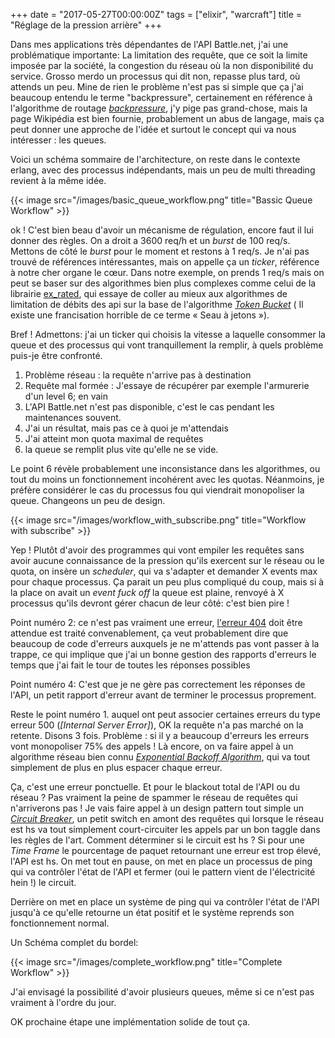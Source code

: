 +++
date = "2017-05-27T00:00:00Z"
tags = ["elixir", "warcraft"]
title = "Réglage de la pression arrière"
+++

Dans mes applications très dépendantes de l'API Battle.net, j'ai une problématique importante: La limitation des requête, que ce soit la limite imposée par la société, la congestion du réseau où la non disponibilité du service. Grosso merdo un processus qui dit non, repasse plus tard, où attends un peu. Mine de rien le problème n'est pas si simple que ça j'ai beaucoup entendu le terme "backpressure", certainement en référence à l'algorithme de routage *[backpressure]*, j'y pige pas grand-chose, mais la page Wikipédia est bien fournie, probablement un abus de langage, mais ça peut donner une approche de l'idée et surtout le concept qui va nous intéresser : les queues.

Voici un schéma sommaire de l'architecture, on reste dans le contexte erlang, avec des processus indépendants, mais un peu de multi threading revient à la même idée.

{{< image src="/images/basic_queue_workflow.png" title="Bassic Queue Workflow" >}}

ok ! C'est bien beau d'avoir un mécanisme de régulation, encore faut il lui donner des règles. On a droit a 3600 req/h et un *burst* de 100 req/s. Mettons de côté le *burst* pour le moment et restons à 1 req/s. Je n'ai pas trouvé de références intéressantes, mais on appelle ça un *ticker*, référence à notre cher organe le cœur. Dans notre exemple, on prends 1 req/s mais on peut se baser sur des algorithmes bien plus complexes comme celui de la librairie [ex_rated], qui essaye de coller au mieux aux algorithmes de limitation de débits des api sur la base de l'algorithme *[Token Bucket]* ( Il existe une francisation horrible de ce terme « Seau à jetons »).

Bref ! Admettons: j'ai un ticker qui choisis la vitesse a laquelle consommer la queue et des processus qui vont tranquillement la remplir, à quels problème puis-je être confronté.

1. Problème réseau : la requête n'arrive pas à destination
2. Requête mal formée : J'essaye de récupérer par exemple l'armurerie d'un level 6; en vain
3. L'API Battle.net n'est pas disponible, c'est le cas pendant les maintenances souvent.
4. J'ai un résultat, mais pas ce à quoi je m'attendais
5. J'ai atteint mon quota maximal de requêtes
6. la queue se remplit plus vite qu'elle ne se vide.

Le point 6 révèle probablement une inconsistance dans les algorithmes, ou tout du moins un fonctionnement incohérent avec les quotas. Néanmoins, je préfère considérer le cas du processus fou qui viendrait monopoliser la queue. Changeons un peu de design.


{{< image src="/images/workflow_with_subscribe.png" title="Workflow with subscribe" >}}


Yep ! Plutôt d'avoir des programmes qui vont empiler les requêtes sans avoir aucune connaissance de la pression qu'ils exercent sur le réseau ou le quota, on insère un *scheduler*, qui va s'adapter et demander X events max pour chaque processus. Ça parait un peu plus compliqué du coup, mais si à la place on avait un *event fuck off* la queue est plaine, renvoyé à X processus qu'ils devront gérer chacun de leur côté: c'est bien pire !

Point numéro 2:  ce n'est pas vraiment une erreur, [l'erreur 404] doit être attendue est traité convenablement, ça veut probablement dire que beaucoup de code d'erreurs auxquels je ne m'attends pas vont passer à la trappe, ce qui implique que j'ai un bonne gestion des rapports d'erreurs le temps que j'ai fait le tour de toutes les réponses possibles


Point numéro 4: C'est que je ne gère pas correctement les réponses de l'API, un petit rapport d'erreur avant de terminer le processus proprement.

Reste le point numéro 1. auquel ont peut associer certaines erreurs du type erreur 500 (*[Internal Server Error]*), OK la requête n'a pas marché on la retente. Disons 3 fois. Problème : si il y a beaucoup d'erreurs les erreurs vont monopoliser 75% des appels ! Là encore, on va faire appel à un algorithme réseau bien connu *[Exponential Backoff Algorithm]*, qui va tout simplement de plus en plus espacer chaque erreur.

Ça, c'est une erreur ponctuelle. Et pour le blackout total de l'API ou du réseau ? Pas vraiment la peine de spammer le réseau de requêtes qui n'arriverons pas ! Je vais faire appel à un design pattern tout simple un *[Circuit Breaker]*, un petit switch en amont des requêtes qui lorsque le réseau est hs va tout simplement court-circuiter les appels par un bon taggle dans les règles de l'art. Comment déterminer si le circuit est hs ? Si pour une *Time Frame* le pourcentage de paquet retournant une erreur est trop élevé, l'API est hs. On met tout en pause, on met en place un processus de ping qui va contrôler l'état de l'API et fermer (oui le pattern vient de l'électricité hein !) le circuit.

Derrière on met en place un système de ping qui va contrôler l'état de l'API jusqu'à ce qu'elle retourne un état positif et le système reprends son fonctionnement normal.

Un Schéma complet du bordel:

{{< image src="/images/complete_workflow.png" title="Complete Workflow" >}}



J'ai envisagé la possibilité d'avoir plusieurs queues, même si ce n'est pas vraiment à l'ordre du jour.


OK prochaine étape une implémentation solide de tout ça.

[backpressure]: https://en.wikipedia.org/wiki/Backpressure_routing
[ex_rated]: https://github.com/grempe/ex_rated
[Token Bucket]: https://en.wikipedia.org/wiki/Token_bucket
[Exponential Backoff Algorithm]: https://en.wikipedia.org/wiki/Exponential_backoff
[Circuit Breaker]: https://en.wikipedia.org/wiki/Circuit_breaker_design_pattern
[l'erreur 404]: https://fr.wikipedia.org/wiki/Erreur_HTTP_404
[Internal Serveur Error]: https://en.wikipedia.org/wiki/List_of_HTTP_status_codes#5xx_Server_error
